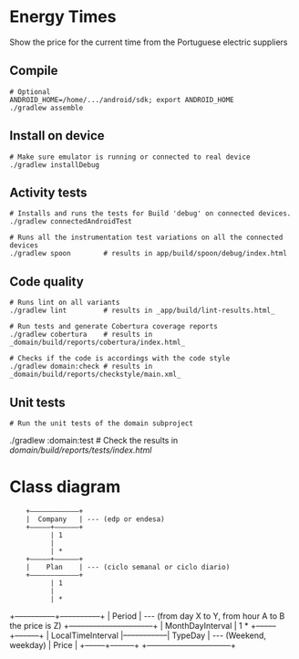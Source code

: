 Energy Times
============

Show the price for the current time from the Portuguese electric suppliers

Compile
-------

    # Optional
    ANDROID_HOME=/home/.../android/sdk; export ANDROID_HOME
    ./gradlew assemble


Install on device
-----------------

    # Make sure emulator is running or connected to real device
    ./gradlew installDebug

Activity tests
--------------

    # Installs and runs the tests for Build 'debug' on connected devices.
    ./gradlew connectedAndroidTest

    # Runs all the instrumentation test variations on all the connected devices
    ./gradlew spoon        # results in app/build/spoon/debug/index.html

Code quality
------------

    # Runs lint on all variants
    ./gradlew lint         # results in _app/build/lint-results.html_

    # Run tests and generate Cobertura coverage reports
    ./gradlew cobertura    # results in _domain/build/reports/cobertura/index.html_

    # Checks if the code is accordings with the code style
    ./gradlew domain:check # results in _domain/build/reports/checkstyle/main.xml_

Unit tests
----------

    # Run the unit tests of the domain subproject
   ./gradlew :domain:test # Check the results in _domain/build/reports/tests/index.html_

Class diagram
=============

        +––––––––––––+
        |  Company   | --- (edp or endesa)
        +–––––+––––––+
              | 1
              |
              | *
        +–––––+––––––+
        |    Plan    | --- (ciclo semanal or ciclo diario)
        +––––––––––––+
              | 1
              |
              | *
   +––––––––––+––––––––––+
   |       Period        |  --- (from day X to Y, from hour A to B the price is Z)
   +–––––––––––––––––––––+
   |   MonthDayInterval  | 1       * +–––––+––––––+
   |   LocalTimeInterval |–––––––––––|   TypeDay  | --- (Weekend, weekday)
   |   Price             |           +–––––+––––––+
   +–––––––––––––––––––––+

